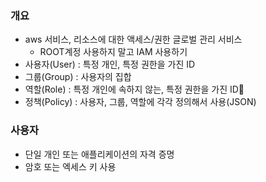 ### 개요
- aws 서비스, 리소스에 대한 액세스/권한 글로벌 관리 서비스
	- ROOT계정 사용하지 말고 IAM 사용하기
- 사용자(User) : 특정 개인, 특정 권한을 가진 ID
- 그룹(Group) : 사용자의 집합
- 역할(Role) : 특정 개인에 속하지 않는, 특정 권한을 가진 ID
- 정책(Policy) : 사용자, 그룹, 역할에 각각 정의해서 사용(JSON)

### 사용자
- 단일 개인 또는 애플리케이션의 자격 증명
- 암호 또는 엑세스 키 사용